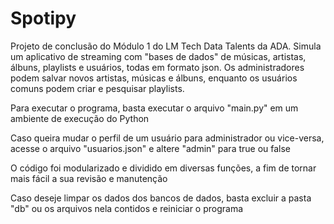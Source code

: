 # Spotipy
Projeto de conclusão do Módulo 1 do LM Tech Data Talents da ADA. Simula um aplicativo de streaming com "bases de dados" de músicas, artistas, álbuns, playlists e usuários, todas em formato json.  Os administradores podem salvar novos artistas, músicas e álbuns, enquanto os usuários comuns podem criar e pesquisar playlists.

Para executar o programa, basta executar o arquivo "main.py" em um ambiente de execução do Python

Caso queira mudar o perfil de um usuário para administrador ou vice-versa, acesse o arquivo "usuarios.json" e altere "admin" para true ou false

O código foi modularizado e dividido em diversas funções, a fim de tornar mais fácil a sua revisão e manutenção

Caso deseje limpar os dados dos bancos de dados, basta excluir a pasta "db" ou os arquivos nela contidos e reiniciar o programa
